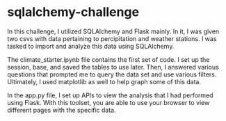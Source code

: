 # sqlalchemy-challenge

In this challenge, I utilized SQLAlchemy and Flask mainly. In it, I was given two csvs with data pertaining to percipitation and weather stations. I was tasked to import and analyze this data using SQLAlchemy.

The climate_starter.ipynb file contains the first set of code. I set up the session, base, and saved the tables to use later. Then, I answered various questions that prompted me to query the data set and use various filters. Ultimately, I used matplotlib as well to help graph some of this data.

In the app.py file, I set up APIs to view the analysis that I had performed using Flask. With this toolset, you are able to use your browser to view different pages with the specific data. 
